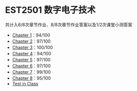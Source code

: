 # EST2501 数字电子技术

共计入6/8次章节作业、8/8次章节作业答案以及1/2次课堂小测答案
- [Chapter 1](./Chapter%201)：94/100
- [Chapter 2](./Chapter%202)：97/100
- [Chapter 3](./Chapter%203)：100/100
- [Chapter 4](./Chapter%204)：94/100
- [Chapter 5](./Chapter%205)：97/100
- [Chapter 6](./Chapter%206)：97/100
- [Chapter 7](./Chapter%207)：99/100
- [Chapter 8](./Chapter%209)：95/100
- [Test in Class](./Test%20in%20Class)